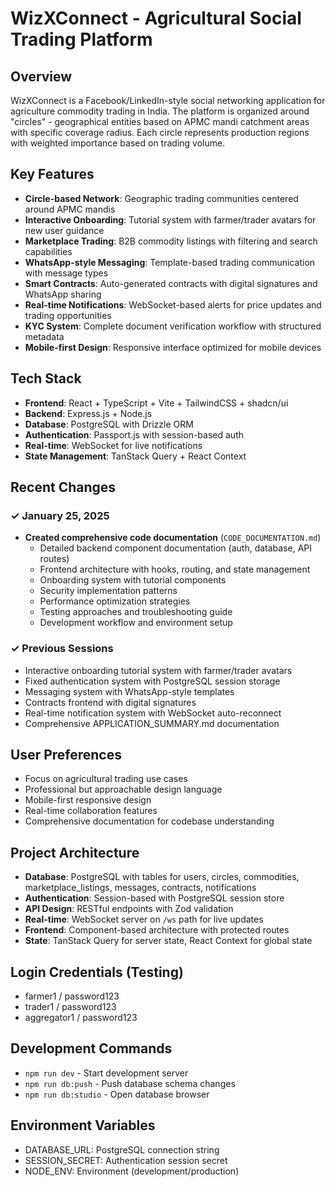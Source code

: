 # WizXConnect - Agricultural Social Trading Platform

## Overview
WizXConnect is a Facebook/LinkedIn-style social networking application for agriculture commodity trading in India. The platform is organized around "circles" - geographical entities based on APMC mandi catchment areas with specific coverage radius. Each circle represents production regions with weighted importance based on trading volume.

## Key Features
- **Circle-based Network**: Geographic trading communities centered around APMC mandis
- **Interactive Onboarding**: Tutorial system with farmer/trader avatars for new user guidance
- **Marketplace Trading**: B2B commodity listings with filtering and search capabilities
- **WhatsApp-style Messaging**: Template-based trading communication with message types
- **Smart Contracts**: Auto-generated contracts with digital signatures and WhatsApp sharing
- **Real-time Notifications**: WebSocket-based alerts for price updates and trading opportunities
- **KYC System**: Complete document verification workflow with structured metadata
- **Mobile-first Design**: Responsive interface optimized for mobile devices

## Tech Stack
- **Frontend**: React + TypeScript + Vite + TailwindCSS + shadcn/ui
- **Backend**: Express.js + Node.js
- **Database**: PostgreSQL with Drizzle ORM
- **Authentication**: Passport.js with session-based auth
- **Real-time**: WebSocket for live notifications
- **State Management**: TanStack Query + React Context

## Recent Changes

### ✓ January 25, 2025
- **Created comprehensive code documentation** (`CODE_DOCUMENTATION.md`)
  - Detailed backend component documentation (auth, database, API routes)
  - Frontend architecture with hooks, routing, and state management
  - Onboarding system with tutorial components
  - Security implementation patterns
  - Performance optimization strategies
  - Testing approaches and troubleshooting guide
  - Development workflow and environment setup

### ✓ Previous Sessions
- Interactive onboarding tutorial system with farmer/trader avatars
- Fixed authentication system with PostgreSQL session storage
- Messaging system with WhatsApp-style templates
- Contracts frontend with digital signatures
- Real-time notification system with WebSocket auto-reconnect
- Comprehensive APPLICATION_SUMMARY.md documentation

## User Preferences
- Focus on agricultural trading use cases
- Professional but approachable design language
- Mobile-first responsive design
- Real-time collaboration features
- Comprehensive documentation for codebase understanding

## Project Architecture
- **Database**: PostgreSQL with tables for users, circles, commodities, marketplace_listings, messages, contracts, notifications
- **Authentication**: Session-based with PostgreSQL session store
- **API Design**: RESTful endpoints with Zod validation
- **Real-time**: WebSocket server on `/ws` path for live updates
- **Frontend**: Component-based architecture with protected routes
- **State**: TanStack Query for server state, React Context for global state

## Login Credentials (Testing)
- farmer1 / password123
- trader1 / password123  
- aggregator1 / password123

## Development Commands
- `npm run dev` - Start development server
- `npm run db:push` - Push database schema changes
- `npm run db:studio` - Open database browser

## Environment Variables
- DATABASE_URL: PostgreSQL connection string
- SESSION_SECRET: Authentication session secret
- NODE_ENV: Environment (development/production)